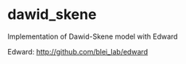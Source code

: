# dawid_skene
Implementation of Dawid-Skene model with Edward

Edward: http://github.com/blei_lab/edward
